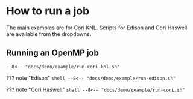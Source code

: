 # How to run a job

The main examples are for Cori KNL. Scripts for Edison and Cori Haswell are 
available from the dropdowns.

## Running an OpenMP job


```shell
--8<-- "docs/demo/example/run-cori-knl.sh"
```

??? note "Edison"
    ```shell
    --8<-- "docs/demo/example/run-edison.sh"
    ```

??? note "Cori Haswell"
    ```shell
    --8<-- "docs/demo/example/run-cori.sh"
    ```

	
